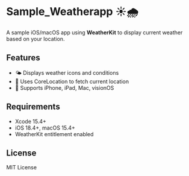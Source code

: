 # Sample_Weatherapp ☀️🌧

A sample iOS/macOS app using **WeatherKit** to display current weather based on your location.

## Features
- 🌤 Displays weather icons and conditions
- 📍 Uses CoreLocation to fetch current location
- 🧭 Supports iPhone, iPad, Mac, visionOS

## Requirements
- Xcode 15.4+
- iOS 18.4+, macOS 15.4+
- WeatherKit entitlement enabled

## License
MIT License
